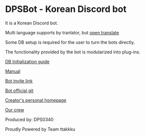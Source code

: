# DPSBot - Korean Discord bot

It is a Korean Discord bot.

Multi language supports by tranlator, but [open translate](https://www.transifex.com/ttakkku/dpsbot/dashboard/) 

Some DB setup is required for the user to turn the bots directly.

The functionality provided by the bot is modularized into plug-ins.

[DB Initialization guide](db-init.md)

[Manual](manual.md)

[Bot invite link](https://discordbots.org/bot/523785272693882880)

[Bot official git](https://github.com/DPS0340/DPSBot)

[Creator's personal homepage](https://dps0340.xyz)

[Our crew](http://ttakkku.tk/)

Produced by: DPS0340

Proudly Powered by Team ttakkku

